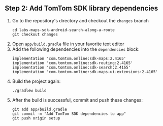 ## Step 2: Add TomTom SDK library dependencies

1. Go to the repository's directory and checkout the `changes` branch
    ```
    cd labs-maps-sdk-android-search-along-a-route
    git checkout changes
    ```
1. Open `app/build.gradle` file in your favorite text editor
1. Add the following dependencies into the `dependencies` block:
    ```
    implementation 'com.tomtom.online:sdk-maps:2.4165'
    implementation 'com.tomtom.online:sdk-routing:2.4165'
    implementation 'com.tomtom.online:sdk-search:2.4165'
    implementation 'com.tomtom.online:sdk-maps-ui-extensions:2.4165'
    ```
1. Build the project again:
    ```
    ./gradlew build
    ```
1. After the build is successful, commit and push these changes:
    ```
    git add app/build.gradle
    git commit -m "Add TomTom SDK dependencies to app"
    git push origin setup
    ```
